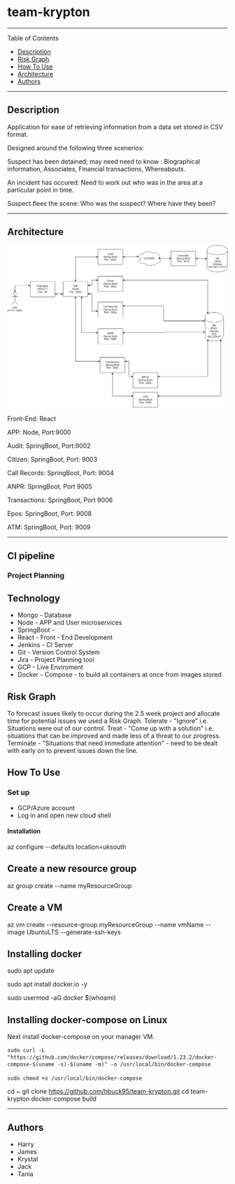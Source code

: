 # team-krypton
---

Table of Contents

- [Description](#description)
- [Risk Graph](#risk)
- [How To Use](#how-to-use)
- [Architecture](#architecture)
- [Authors](#authors)

---
## Description

Application for ease of retrieving information from a data set stored in CSV format.

Designed around the following three scenerios:

Suspect has been detained; may need need to know : Biographical information, Associates, Financial transactions, Whereabouts.

An incident has occured: Need to work out who was in the area at a particular point in time.

Suspect flees the scene: Who was the suspect? Where have they been?

---


## Architecture
![Architecture](/Docs/Architecture.png)

Front-End: React

APP: Node, Port:9000

Audit: SpringBoot, Port:9002

Citizen: SpringBoot, Port: 9003

Call Records: SpringBoot, Port: 9004

ANPR: SpringBoot, Port 9005

Transactions: SpringBoot, Port 9006

Epos: SpringBoot, Port: 9008

ATM: SpringBoot, Port: 9009

---
## CI pipeline

### Project Planning

## Technology
- Mongo - Database
- Node - APP and User microservices 
- SpringBoot - 
- React - Front - End Development 
- Jenkins - CI Server
- Git - Version Control System
- Jira - Project Planning tool
- GCP - Live Enviroment
- Docker - Compose - to build all containers at once from images stored



## Risk Graph

To forecast issues likely to occur during the 2.5 week project and allocate time for potential issues we used a Risk Graph.
Tolerate - "Ignore" i.e. Situations were out of our control.
Treat - "Come up with a solution" i.e. situations that can be improved and made less of a threat to our progress.
Terminate - "Situations that need immediate attention" - need to be dealt with early on to prevent issues down the line.


## How To Use
### Set up
* GCP/Azure account
* Log in and open new cloud shell

#### Installation


az configure --defaults location=uksouth

## Create a new resource group 
az group create --name myResourceGroup

## Create a VM
az vm create --resource-group myResourceGroup --name vmName --image UbuntuLTS --generate-ssh-keys

## Installing docker
sudo apt update

sudo apt install docker.io -y

sudo usermod -aG docker $(whoami)

## Installing docker-compose on Linux
Next install docker-compose on your manager VM.
```
sudo curl -L "https://github.com/docker/compose/releases/download/1.23.2/docker-compose-$(uname -s)-$(uname -m)" -o /usr/local/bin/docker-compose

sudo chmod +x /usr/local/bin/docker-compose
```


cd ~
git clone https://github.com/hbuck95/team-krypton.git
cd team-krypton
docker-compose build




---


## Authors

- Harry
- James
- Krystal
- Jack
- Tania 











